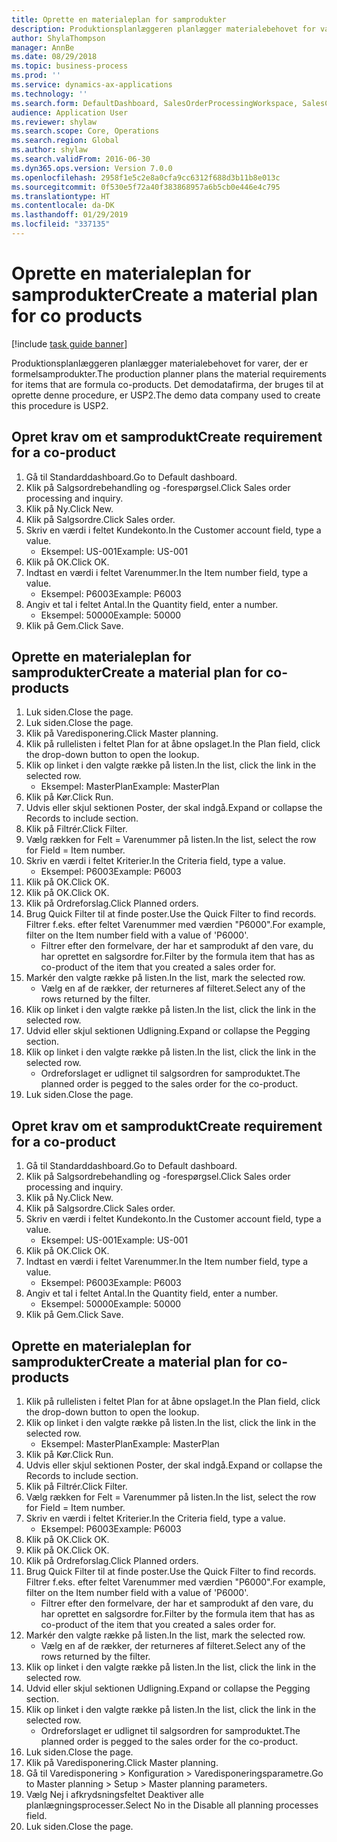 ```yaml
---
title: Oprette en materialeplan for samprodukter
description: Produktionsplanlæggeren planlægger materialebehovet for varer, der er formelsamprodukter.
author: ShylaThompson
manager: AnnBe
ms.date: 08/29/2018
ms.topic: business-process
ms.prod: ''
ms.service: dynamics-ax-applications
ms.technology: ''
ms.search.form: DefaultDashboard, SalesOrderProcessingWorkspace, SalesCreateOrder, SalesTable, ReqCreatePlanWorkspace, ReqTransPlanCard, SysQueryForm, ReqTransPo
audience: Application User
ms.reviewer: shylaw
ms.search.scope: Core, Operations
ms.search.region: Global
ms.author: shylaw
ms.search.validFrom: 2016-06-30
ms.dyn365.ops.version: Version 7.0.0
ms.openlocfilehash: 2958f1e5c2e8a0cfa9cc6312f688d3b11b8e013c
ms.sourcegitcommit: 0f530e5f72a40f383868957a6b5cb0e446e4c795
ms.translationtype: HT
ms.contentlocale: da-DK
ms.lasthandoff: 01/29/2019
ms.locfileid: "337135"
---
```

# <a name="create-a-material-plan-for-co-products"></a><span data-ttu-id="342aa-103">Oprette en materialeplan for samprodukter</span><span class="sxs-lookup"><span data-stu-id="342aa-103">Create a material plan for co products</span></span>

[!include [task guide banner](../../includes/task-guide-banner.md)]

<span data-ttu-id="342aa-104">Produktionsplanlæggeren planlægger materialebehovet for varer, der er formelsamprodukter.</span><span class="sxs-lookup"><span data-stu-id="342aa-104">The production planner plans the material requirements for items that are formula co-products.</span></span> <span data-ttu-id="342aa-105">Det demodatafirma, der bruges til at oprette denne procedure, er USP2.</span><span class="sxs-lookup"><span data-stu-id="342aa-105">The demo data company used to create this procedure is USP2.</span></span>


## <a name="create-requirement-for-a-co-product"></a><span data-ttu-id="342aa-106">Opret krav om et samprodukt</span><span class="sxs-lookup"><span data-stu-id="342aa-106">Create requirement for a co-product</span></span>
1. <span data-ttu-id="342aa-107">Gå til Standarddashboard.</span><span class="sxs-lookup"><span data-stu-id="342aa-107">Go to Default dashboard.</span></span>
2. <span data-ttu-id="342aa-108">Klik på Salgsordrebehandling og -forespørgsel.</span><span class="sxs-lookup"><span data-stu-id="342aa-108">Click Sales order processing and inquiry.</span></span>
3. <span data-ttu-id="342aa-109">Klik på Ny.</span><span class="sxs-lookup"><span data-stu-id="342aa-109">Click New.</span></span>
4. <span data-ttu-id="342aa-110">Klik på Salgsordre.</span><span class="sxs-lookup"><span data-stu-id="342aa-110">Click Sales order.</span></span>
5. <span data-ttu-id="342aa-111">Skriv en værdi i feltet Kundekonto.</span><span class="sxs-lookup"><span data-stu-id="342aa-111">In the Customer account field, type a value.</span></span>
    * <span data-ttu-id="342aa-112">Eksempel: US-001</span><span class="sxs-lookup"><span data-stu-id="342aa-112">Example: US-001</span></span>  
6. <span data-ttu-id="342aa-113">Klik på OK.</span><span class="sxs-lookup"><span data-stu-id="342aa-113">Click OK.</span></span>
7. <span data-ttu-id="342aa-114">Indtast en værdi i feltet Varenummer.</span><span class="sxs-lookup"><span data-stu-id="342aa-114">In the Item number field, type a value.</span></span>
    * <span data-ttu-id="342aa-115">Eksempel: P6003</span><span class="sxs-lookup"><span data-stu-id="342aa-115">Example: P6003</span></span>  
8. <span data-ttu-id="342aa-116">Angiv et tal i feltet Antal.</span><span class="sxs-lookup"><span data-stu-id="342aa-116">In the Quantity field, enter a number.</span></span>
    * <span data-ttu-id="342aa-117">Eksempel: 50000</span><span class="sxs-lookup"><span data-stu-id="342aa-117">Example: 50000</span></span>  
9. <span data-ttu-id="342aa-118">Klik på Gem.</span><span class="sxs-lookup"><span data-stu-id="342aa-118">Click Save.</span></span>

## <a name="create-a-material-plan-for-co-products"></a><span data-ttu-id="342aa-119">Oprette en materialeplan for samprodukter</span><span class="sxs-lookup"><span data-stu-id="342aa-119">Create a material plan for co-products</span></span>
1. <span data-ttu-id="342aa-120">Luk siden.</span><span class="sxs-lookup"><span data-stu-id="342aa-120">Close the page.</span></span>
2. <span data-ttu-id="342aa-121">Luk siden.</span><span class="sxs-lookup"><span data-stu-id="342aa-121">Close the page.</span></span>
3. <span data-ttu-id="342aa-122">Klik på Varedisponering.</span><span class="sxs-lookup"><span data-stu-id="342aa-122">Click Master planning.</span></span>
4. <span data-ttu-id="342aa-123">Klik på rullelisten i feltet Plan for at åbne opslaget.</span><span class="sxs-lookup"><span data-stu-id="342aa-123">In the Plan field, click the drop-down button to open the lookup.</span></span>
5. <span data-ttu-id="342aa-124">Klik op linket i den valgte række på listen.</span><span class="sxs-lookup"><span data-stu-id="342aa-124">In the list, click the link in the selected row.</span></span>
    * <span data-ttu-id="342aa-125">Eksempel: MasterPlan</span><span class="sxs-lookup"><span data-stu-id="342aa-125">Example: MasterPlan</span></span>  
6. <span data-ttu-id="342aa-126">Klik på Kør.</span><span class="sxs-lookup"><span data-stu-id="342aa-126">Click Run.</span></span>
7. <span data-ttu-id="342aa-127">Udvis eller skjul sektionen Poster, der skal indgå.</span><span class="sxs-lookup"><span data-stu-id="342aa-127">Expand or collapse the Records to include section.</span></span>
8. <span data-ttu-id="342aa-128">Klik på Filtrér.</span><span class="sxs-lookup"><span data-stu-id="342aa-128">Click Filter.</span></span>
9. <span data-ttu-id="342aa-129">Vælg rækken for Felt = Varenummer på listen.</span><span class="sxs-lookup"><span data-stu-id="342aa-129">In the list, select the row for Field = Item number.</span></span>
10. <span data-ttu-id="342aa-130">Skriv en værdi i feltet Kriterier.</span><span class="sxs-lookup"><span data-stu-id="342aa-130">In the Criteria field, type a value.</span></span>
    * <span data-ttu-id="342aa-131">Eksempel: P6003</span><span class="sxs-lookup"><span data-stu-id="342aa-131">Example: P6003</span></span>  
11. <span data-ttu-id="342aa-132">Klik på OK.</span><span class="sxs-lookup"><span data-stu-id="342aa-132">Click OK.</span></span>
12. <span data-ttu-id="342aa-133">Klik på OK.</span><span class="sxs-lookup"><span data-stu-id="342aa-133">Click OK.</span></span>
13. <span data-ttu-id="342aa-134">Klik på Ordreforslag.</span><span class="sxs-lookup"><span data-stu-id="342aa-134">Click Planned orders.</span></span>
14. <span data-ttu-id="342aa-135">Brug Quick Filter til at finde poster.</span><span class="sxs-lookup"><span data-stu-id="342aa-135">Use the Quick Filter to find records.</span></span> <span data-ttu-id="342aa-136">Filtrer f.eks. efter feltet Varenummer med værdien "P6000".</span><span class="sxs-lookup"><span data-stu-id="342aa-136">For example, filter on the Item number field with a value of 'P6000'.</span></span>
    * <span data-ttu-id="342aa-137">Filtrer efter den formelvare, der har et samprodukt af den vare, du har oprettet en salgsordre for.</span><span class="sxs-lookup"><span data-stu-id="342aa-137">Filter by the formula item that has as co-product of the item that you created a sales order for.</span></span>  
15. <span data-ttu-id="342aa-138">Markér den valgte række på listen.</span><span class="sxs-lookup"><span data-stu-id="342aa-138">In the list, mark the selected row.</span></span>
    * <span data-ttu-id="342aa-139">Vælg en af de rækker, der returneres af filteret.</span><span class="sxs-lookup"><span data-stu-id="342aa-139">Select any of the rows returned by the filter.</span></span>  
16. <span data-ttu-id="342aa-140">Klik op linket i den valgte række på listen.</span><span class="sxs-lookup"><span data-stu-id="342aa-140">In the list, click the link in the selected row.</span></span>
17. <span data-ttu-id="342aa-141">Udvid eller skjul sektionen Udligning.</span><span class="sxs-lookup"><span data-stu-id="342aa-141">Expand or collapse the Pegging section.</span></span>
18. <span data-ttu-id="342aa-142">Klik op linket i den valgte række på listen.</span><span class="sxs-lookup"><span data-stu-id="342aa-142">In the list, click the link in the selected row.</span></span>
    * <span data-ttu-id="342aa-143">Ordreforslaget er udlignet til salgsordren for samproduktet.</span><span class="sxs-lookup"><span data-stu-id="342aa-143">The planned order is pegged to the sales order for the co-product.</span></span>  
19. <span data-ttu-id="342aa-144">Luk siden.</span><span class="sxs-lookup"><span data-stu-id="342aa-144">Close the page.</span></span>

## <a name="create-requirement-for-a-co-product"></a><span data-ttu-id="342aa-145">Opret krav om et samprodukt</span><span class="sxs-lookup"><span data-stu-id="342aa-145">Create requirement for a co-product</span></span>
1. <span data-ttu-id="342aa-146">Gå til Standarddashboard.</span><span class="sxs-lookup"><span data-stu-id="342aa-146">Go to Default dashboard.</span></span>
2. <span data-ttu-id="342aa-147">Klik på Salgsordrebehandling og -forespørgsel.</span><span class="sxs-lookup"><span data-stu-id="342aa-147">Click Sales order processing and inquiry.</span></span>
3. <span data-ttu-id="342aa-148">Klik på Ny.</span><span class="sxs-lookup"><span data-stu-id="342aa-148">Click New.</span></span>
4. <span data-ttu-id="342aa-149">Klik på Salgsordre.</span><span class="sxs-lookup"><span data-stu-id="342aa-149">Click Sales order.</span></span>
5. <span data-ttu-id="342aa-150">Skriv en værdi i feltet Kundekonto.</span><span class="sxs-lookup"><span data-stu-id="342aa-150">In the Customer account field, type a value.</span></span>
    * <span data-ttu-id="342aa-151">Eksempel: US-001</span><span class="sxs-lookup"><span data-stu-id="342aa-151">Example: US-001</span></span>  
6. <span data-ttu-id="342aa-152">Klik på OK.</span><span class="sxs-lookup"><span data-stu-id="342aa-152">Click OK.</span></span>
7. <span data-ttu-id="342aa-153">Indtast en værdi i feltet Varenummer.</span><span class="sxs-lookup"><span data-stu-id="342aa-153">In the Item number field, type a value.</span></span>
    * <span data-ttu-id="342aa-154">Eksempel: P6003</span><span class="sxs-lookup"><span data-stu-id="342aa-154">Example: P6003</span></span>  
8. <span data-ttu-id="342aa-155">Angiv et tal i feltet Antal.</span><span class="sxs-lookup"><span data-stu-id="342aa-155">In the Quantity field, enter a number.</span></span>
    * <span data-ttu-id="342aa-156">Eksempel: 50000</span><span class="sxs-lookup"><span data-stu-id="342aa-156">Example: 50000</span></span>  
9. <span data-ttu-id="342aa-157">Klik på Gem.</span><span class="sxs-lookup"><span data-stu-id="342aa-157">Click Save.</span></span>

## <a name="create-a-material-plan-for-co-products"></a><span data-ttu-id="342aa-158">Oprette en materialeplan for samprodukter</span><span class="sxs-lookup"><span data-stu-id="342aa-158">Create a material plan for co-products</span></span>
1. <span data-ttu-id="342aa-159">Klik på rullelisten i feltet Plan for at åbne opslaget.</span><span class="sxs-lookup"><span data-stu-id="342aa-159">In the Plan field, click the drop-down button to open the lookup.</span></span>
2. <span data-ttu-id="342aa-160">Klik op linket i den valgte række på listen.</span><span class="sxs-lookup"><span data-stu-id="342aa-160">In the list, click the link in the selected row.</span></span>
    * <span data-ttu-id="342aa-161">Eksempel: MasterPlan</span><span class="sxs-lookup"><span data-stu-id="342aa-161">Example: MasterPlan</span></span>  
3. <span data-ttu-id="342aa-162">Klik på Kør.</span><span class="sxs-lookup"><span data-stu-id="342aa-162">Click Run.</span></span>
4. <span data-ttu-id="342aa-163">Udvis eller skjul sektionen Poster, der skal indgå.</span><span class="sxs-lookup"><span data-stu-id="342aa-163">Expand or collapse the Records to include section.</span></span>
5. <span data-ttu-id="342aa-164">Klik på Filtrér.</span><span class="sxs-lookup"><span data-stu-id="342aa-164">Click Filter.</span></span>
6. <span data-ttu-id="342aa-165">Vælg rækken for Felt = Varenummer på listen.</span><span class="sxs-lookup"><span data-stu-id="342aa-165">In the list, select the row for Field = Item number.</span></span>
7. <span data-ttu-id="342aa-166">Skriv en værdi i feltet Kriterier.</span><span class="sxs-lookup"><span data-stu-id="342aa-166">In the Criteria field, type a value.</span></span>
    * <span data-ttu-id="342aa-167">Eksempel: P6003</span><span class="sxs-lookup"><span data-stu-id="342aa-167">Example: P6003</span></span>  
8. <span data-ttu-id="342aa-168">Klik på OK.</span><span class="sxs-lookup"><span data-stu-id="342aa-168">Click OK.</span></span>
9. <span data-ttu-id="342aa-169">Klik på OK.</span><span class="sxs-lookup"><span data-stu-id="342aa-169">Click OK.</span></span>
10. <span data-ttu-id="342aa-170">Klik på Ordreforslag.</span><span class="sxs-lookup"><span data-stu-id="342aa-170">Click Planned orders.</span></span>
11. <span data-ttu-id="342aa-171">Brug Quick Filter til at finde poster.</span><span class="sxs-lookup"><span data-stu-id="342aa-171">Use the Quick Filter to find records.</span></span> <span data-ttu-id="342aa-172">Filtrer f.eks. efter feltet Varenummer med værdien "P6000".</span><span class="sxs-lookup"><span data-stu-id="342aa-172">For example, filter on the Item number field with a value of 'P6000'.</span></span>
    * <span data-ttu-id="342aa-173">Filtrer efter den formelvare, der har et samprodukt af den vare, du har oprettet en salgsordre for.</span><span class="sxs-lookup"><span data-stu-id="342aa-173">Filter by the formula item that has as co-product of the item that you created a sales order for.</span></span>  
12. <span data-ttu-id="342aa-174">Markér den valgte række på listen.</span><span class="sxs-lookup"><span data-stu-id="342aa-174">In the list, mark the selected row.</span></span>
    * <span data-ttu-id="342aa-175">Vælg en af de rækker, der returneres af filteret.</span><span class="sxs-lookup"><span data-stu-id="342aa-175">Select any of the rows returned by the filter.</span></span>  
13. <span data-ttu-id="342aa-176">Klik op linket i den valgte række på listen.</span><span class="sxs-lookup"><span data-stu-id="342aa-176">In the list, click the link in the selected row.</span></span>
14. <span data-ttu-id="342aa-177">Udvid eller skjul sektionen Udligning.</span><span class="sxs-lookup"><span data-stu-id="342aa-177">Expand or collapse the Pegging section.</span></span>
15. <span data-ttu-id="342aa-178">Klik op linket i den valgte række på listen.</span><span class="sxs-lookup"><span data-stu-id="342aa-178">In the list, click the link in the selected row.</span></span>
    * <span data-ttu-id="342aa-179">Ordreforslaget er udlignet til salgsordren for samproduktet.</span><span class="sxs-lookup"><span data-stu-id="342aa-179">The planned order is pegged to the sales order for the co-product.</span></span>  
16. <span data-ttu-id="342aa-180">Luk siden.</span><span class="sxs-lookup"><span data-stu-id="342aa-180">Close the page.</span></span>
17. <span data-ttu-id="342aa-181">Klik på Varedisponering.</span><span class="sxs-lookup"><span data-stu-id="342aa-181">Click Master planning.</span></span>
18. <span data-ttu-id="342aa-182">Gå til Varedisponering > Konfiguration > Varedisponeringsparametre.</span><span class="sxs-lookup"><span data-stu-id="342aa-182">Go to Master planning > Setup > Master planning parameters.</span></span>
19. <span data-ttu-id="342aa-183">Vælg Nej i afkrydsningsfeltet Deaktiver alle planlægningsprocesser.</span><span class="sxs-lookup"><span data-stu-id="342aa-183">Select No in the Disable all planning processes field.</span></span>
20. <span data-ttu-id="342aa-184">Luk siden.</span><span class="sxs-lookup"><span data-stu-id="342aa-184">Close the page.</span></span>

